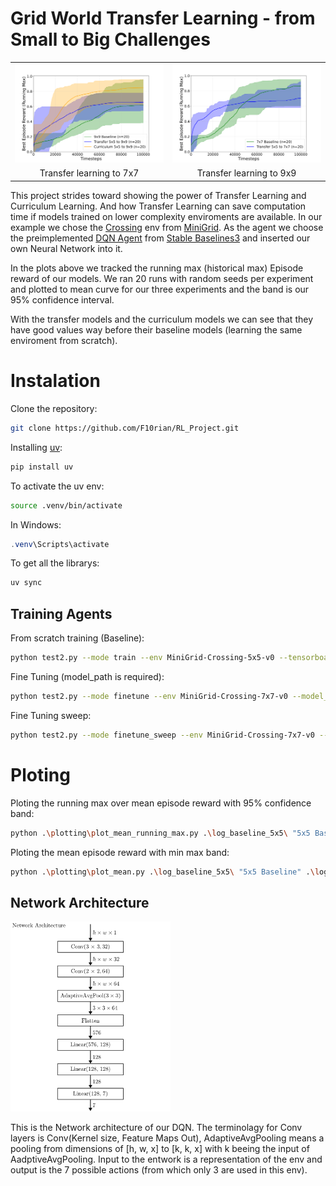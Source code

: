 # Grid World Transfer Learning -​ from Small to Big Challenges


<table>
  <tr>
    <td><img src="images/Running_max_9x9.svg" width="512"></td>
    <td><img src="images/Running_max_7x7.svg" width="512"></td>
  </tr>
  <tr>
    <td align="center">Transfer learning to 7x7</td>
    <td align="center">Transfer learning to 9x9</td>
  </tr>
</table>

This project strides toward showing the power of Transfer Learning and Curriculum Learning. And how Transfer Learning can save computation time if models trained on lower complexity enviroments are available. In our example we chose the [Crossing](https://minigrid.farama.org/environments/minigrid/CrossingEnv/) env from [MiniGrid](https://minigrid.farama.org/). As the agent we choose the preimplemented [DQN Agent](https://stable-baselines3.readthedocs.io/en/master/modules/dqn.html) from [Stable Baselines3](https://stable-baselines3.readthedocs.io/en/master/index.html) and inserted our own Neural Network into it.

In the plots above we tracked the running max (historical max) Episode reward of our models. We ran 20 runs with random seeds per experiment and plotted to mean curve for our three experiments and the band is our 95% confidence interval. 

With the transfer models and the curriculum models we can see that they have good values way before their baseline models (learning the same enviroment from scratch).

# Instalation

Clone the repository:
```bash
git clone https://github.com/F10rian/RL_Project.git
```

Installing [uv](https://docs.astral.sh/uv/):
```bash
pip install uv
```

To activate the uv env:
```bash
source .venv/bin/activate
```
In Windows:

```powershell
.venv\Scripts\activate
```

To get all the librarys:
```powershell
uv sync
```

## Training Agents

From scratch training (Baseline):
```bash
python test2.py --mode train --env MiniGrid-Crossing-5x5-v0 --tensorboard_log log_baseline_5x5 --num_models 20 --batch_size 512 --buffer_size 100_000 --lr 5e-4 --exp_init_eps 1.0 --exp_fraction 0.8 --steps 100_000 --verbos 0
```

Fine Tuning (model_path is required):
```bash
python test2.py --mode finetune --env MiniGrid-Crossing-7x7-v0 --model_path log_baseline_5x5/MiniGrid-Crossing-5x5-v0_0 --tensorboard_log log_transfer_5x5_to_7x7 --batch_size 512 --buffer_size 100_000 --lr 1e-4 --exp_init_eps 0.5 --exp_fraction 0.8 --steps 100_000 --verbos 0
```

Fine Tuning sweep:
```bash
python test2.py --mode finetune_sweep --env MiniGrid-Crossing-7x7-v0 --model_path log_baseline_5x5/MiniGrid-Crossing-5x5-v0 --tensorboard_log log_transfer_5x5_to_7x7 --batch_size 512 --buffer_size 100_000 --lr 1e-4 --exp_init_eps 0.5 --exp_fraction 0.8 --steps 100_000 --verbos 0
```

# Ploting

Ploting the running max over mean episode reward with 95% confidence band:
```bash
python .\plotting\plot_mean_running_max.py .\log_baseline_5x5\ "5x5 Baseline" .\log_baseline_7x7 "7x7 Baseline" .\log_transfer_5x5_to_7x7\ "Transfer 5x5 to 7x7"
```

Ploting the mean episode reward with min max band:
```bash
python .\plotting\plot_mean.py .\log_baseline_5x5\ "5x5 Baseline" .\log_baseline_7x7 "7x7 Baseline" .\log_transfer_5x5_to_7x7\ "Transfer 5x5 to 7x7"
```


## Network Architecture 

<img src="images/Network.png" width="256">

This is the Network architecture of our DQN. The terminolagy for Conv layers is Conv(Kernel size, Feature Maps Out), AdaptiveAvgPooling means a pooling from dimensions of [h, w, x] to [k, k, x] with k beeing the input of AadptiveAvgPooling. Input to the entwork is a representation of the env and output is the 7 possible actions (from which only 3 are used in this env).
